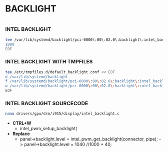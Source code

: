 # BACKLIGHT
#
#
### INTEL BACKLIGHT
```sh
tee /var/lib/systemd/backlight/pci-0000\:00\:02.0\:backlight\:intel_backlight << EOF
1000
EOF
```

### INTEL BACKLIGHT WITH TMPFILES
```sh
tee /etc/tmpfiles.d/default_backlight.conf << EOF
d /var/lib/systemd/backlight                                                0755    root    root    -
f /var/lib/systemd/backlight/pci-0000\:00\:02.0\:backlight\:intel_backlight 0755    root    root
w /var/lib/systemd/backlight/pci-0000\:00\:02.0\:backlight\:intel_backlight -       -       -       -	1000
EOF
```

### INTEL BACKLIGHT SOURCECODE
```sh
nano drivers/gpu/drm/i915/display/intel_backlight.c
```
- **CTRL+W**
    - intel_pwm_setup_backlight(
- **Replace**
    - panel->backlight.level = intel_pwm_get_backlight(connector, pipe); -> panel->backlight.level = 1040 //1000 + 40;